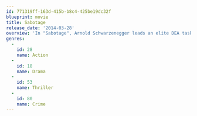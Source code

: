 ```yaml
---
id: 771319ff-163d-415b-b8c4-425be19dc32f
blueprint: movie
title: Sabotage
release_date: '2014-03-28'
overview: 'In "Sabotage", Arnold Schwarzenegger leads an elite DEA task force that takes on the world''s deadliest drug cartels. When the team successfully executes a high-stakes raid on a cartel safe house, they think their work is done - until, one-by-one, the team members mysteriously start to be eliminated. As the body count rises, everyone is a suspect.'
genres:
  -
    id: 28
    name: Action
  -
    id: 18
    name: Drama
  -
    id: 53
    name: Thriller
  -
    id: 80
    name: Crime
---
```

